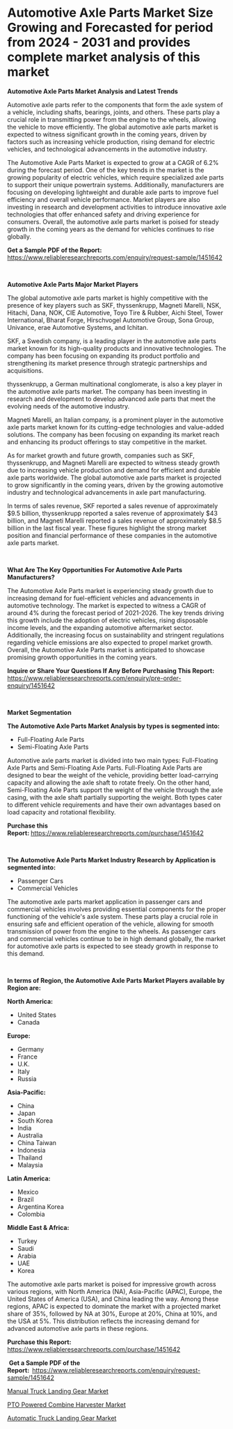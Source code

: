 <p><h1>Automotive Axle Parts Market Size Growing and Forecasted for period from 2024 - 2031 and provides complete market analysis of this market</h1></p><p><strong>Automotive Axle Parts Market Analysis and Latest Trends</strong></p>
<p><p>Automotive axle parts refer to the components that form the axle system of a vehicle, including shafts, bearings, joints, and others. These parts play a crucial role in transmitting power from the engine to the wheels, allowing the vehicle to move efficiently. The global automotive axle parts market is expected to witness significant growth in the coming years, driven by factors such as increasing vehicle production, rising demand for electric vehicles, and technological advancements in the automotive industry.</p><p>The Automotive Axle Parts Market is expected to grow at a CAGR of 6.2% during the forecast period. One of the key trends in the market is the growing popularity of electric vehicles, which require specialized axle parts to support their unique powertrain systems. Additionally, manufacturers are focusing on developing lightweight and durable axle parts to improve fuel efficiency and overall vehicle performance. Market players are also investing in research and development activities to introduce innovative axle technologies that offer enhanced safety and driving experience for consumers. Overall, the automotive axle parts market is poised for steady growth in the coming years as the demand for vehicles continues to rise globally.</p></p>
<p><strong>Get a Sample PDF of the Report:&nbsp;</strong> <a href="https://www.reliableresearchreports.com/enquiry/request-sample/1451642">https://www.reliableresearchreports.com/enquiry/request-sample/1451642</a></p>
<p>&nbsp;</p>
<p><strong>Automotive Axle Parts Major Market Players</strong></p>
<p><p>The global automotive axle parts market is highly competitive with the presence of key players such as SKF, thyssenkrupp, Magneti Marelli, NSK, Hitachi, Dana, NOK, CIE Automotive, Toyo Tire & Rubber, Aichi Steel, Tower International, Bharat Forge, Hirschvogel Automotive Group, Sona Group, Univance, erae Automotive Systems, and Ichitan.</p><p>SKF, a Swedish company, is a leading player in the automotive axle parts market known for its high-quality products and innovative technologies. The company has been focusing on expanding its product portfolio and strengthening its market presence through strategic partnerships and acquisitions.</p><p>thyssenkrupp, a German multinational conglomerate, is also a key player in the automotive axle parts market. The company has been investing in research and development to develop advanced axle parts that meet the evolving needs of the automotive industry.</p><p>Magneti Marelli, an Italian company, is a prominent player in the automotive axle parts market known for its cutting-edge technologies and value-added solutions. The company has been focusing on expanding its market reach and enhancing its product offerings to stay competitive in the market.</p><p>As for market growth and future growth, companies such as SKF, thyssenkrupp, and Magneti Marelli are expected to witness steady growth due to increasing vehicle production and demand for efficient and durable axle parts worldwide. The global automotive axle parts market is projected to grow significantly in the coming years, driven by the growing automotive industry and technological advancements in axle part manufacturing.</p><p>In terms of sales revenue, SKF reported a sales revenue of approximately $9.5 billion, thyssenkrupp reported a sales revenue of approximately $43 billion, and Magneti Marelli reported a sales revenue of approximately $8.5 billion in the last fiscal year. These figures highlight the strong market position and financial performance of these companies in the automotive axle parts market.</p></p>
<p>&nbsp;</p>
<p><strong>What Are The Key Opportunities For Automotive Axle Parts Manufacturers?</strong></p>
<p><p>The Automotive Axle Parts market is experiencing steady growth due to increasing demand for fuel-efficient vehicles and advancements in automotive technology. The market is expected to witness a CAGR of around 4% during the forecast period of 2021-2026. The key trends driving this growth include the adoption of electric vehicles, rising disposable income levels, and the expanding automotive aftermarket sector. Additionally, the increasing focus on sustainability and stringent regulations regarding vehicle emissions are also expected to propel market growth. Overall, the Automotive Axle Parts market is anticipated to showcase promising growth opportunities in the coming years.</p></p>
<p><strong>Inquire or Share Your Questions If Any Before Purchasing This Report:</strong> <a href="https://www.reliableresearchreports.com/enquiry/pre-order-enquiry/1451642">https://www.reliableresearchreports.com/enquiry/pre-order-enquiry/1451642</a></p>
<p>&nbsp;</p>
<p><strong>Market Segmentation</strong></p>
<p><strong>The Automotive Axle Parts Market Analysis by types is segmented into:</strong></p>
<p><ul><li>Full-Floating Axle Parts</li><li>Semi-Floating Axle Parts</li></ul></p>
<p><p>Automotive axle parts market is divided into two main types: Full-Floating Axle Parts and Semi-Floating Axle Parts. Full-Floating Axle Parts are designed to bear the weight of the vehicle, providing better load-carrying capacity and allowing the axle shaft to rotate freely. On the other hand, Semi-Floating Axle Parts support the weight of the vehicle through the axle casing, with the axle shaft partially supporting the weight. Both types cater to different vehicle requirements and have their own advantages based on load capacity and rotational flexibility.</p></p>
<p><strong>Purchase this Report:&nbsp;</strong><a href="https://www.reliableresearchreports.com/purchase/1451642">https://www.reliableresearchreports.com/purchase/1451642</a></p>
<p>&nbsp;</p>
<p><strong>The Automotive Axle Parts Market Industry Research by Application is segmented into:</strong></p>
<p><ul><li>Passenger Cars</li><li>Commercial Vehicles</li></ul></p>
<p><p>The automotive axle parts market application in passenger cars and commercial vehicles involves providing essential components for the proper functioning of the vehicle's axle system. These parts play a crucial role in ensuring safe and efficient operation of the vehicle, allowing for smooth transmission of power from the engine to the wheels. As passenger cars and commercial vehicles continue to be in high demand globally, the market for automotive axle parts is expected to see steady growth in response to this demand.</p></p>
<p>&nbsp;</p>
<p><strong>In terms of Region, the Automotive Axle Parts Market Players available by Region are:</strong></p>
<p>
    <p> <strong> North America: </strong>
        <ul>
            <li>United States</li>
            <li>Canada</li>
        </ul>
        </p> 
    <p> <strong> Europe: </strong>
        <ul>
            <li>Germany</li>
            <li>France</li>
            <li>U.K.</li>
            <li>Italy</li>
            <li>Russia</li>
        </ul>
        </p> 
    <p> <strong> Asia-Pacific: </strong>
        <ul>
            <li>China</li>
            <li>Japan</li>
            <li>South Korea</li>
            <li>India</li>
            <li>Australia</li>
            <li>China Taiwan</li>
            <li>Indonesia</li>
            <li>Thailand</li>
            <li>Malaysia</li>
        </ul>
        </p> 
    <p> <strong> Latin America: </strong>
        <ul>
            <li>Mexico</li>
            <li>Brazil</li>
            <li>Argentina Korea</li>
            <li>Colombia</li>
        </ul>
        </p> 
    <p> <strong> Middle East & Africa: </strong>
        <ul>
            <li>Turkey</li>
            <li>Saudi</li>
            <li>Arabia</li>
            <li>UAE</li>
            <li>Korea</li>
        </ul>
    </p>
    </p>
<p><p>The automotive axle parts market is poised for impressive growth across various regions, with North America (NA), Asia-Pacific (APAC), Europe, the United States of America (USA), and China leading the way. Among these regions, APAC is expected to dominate the market with a projected market share of 35%, followed by NA at 30%, Europe at 20%, China at 10%, and the USA at 5%. This distribution reflects the increasing demand for advanced automotive axle parts in these regions.</p></p>
<p><strong>Purchase this Report: </strong><a href="https://www.reliableresearchreports.com/purchase/1451642">https://www.reliableresearchreports.com/purchase/1451642</a></p>
<p>&nbsp;<strong>Get a Sample PDF of the Report:&nbsp;&nbsp;</strong><a href="https://www.reliableresearchreports.com/enquiry/request-sample/1451642">https://www.reliableresearchreports.com/enquiry/request-sample/1451642</a></p>
<p><strong></strong></p>
<p><p><a href="https://view.publitas.com/reportprime-1/manual-truck-landing-gear-market-centers-on-aspects-such-as-market-growth-market-share-market-opportunity-and-projected-forecasts-spanning-from-2023-to-2030/">Manual Truck Landing Gear Market</a></p><p><a href="https://view.publitas.com/reportprime-1/pto-powered-combine-harvester-market-analysis-examines-its-scope-on-growth-opportunities-and-forecasted-trends-spanning-from-2023-to-2030/">PTO Powered Combine Harvester Market</a></p><p><a href="https://view.publitas.com/reportprime-1/automatic-truck-landing-gear-market-size-reflecting-a-forecast-till-2030-market-by-type-by-application-and-by-geography/">Automatic Truck Landing Gear Market</a></p></p>